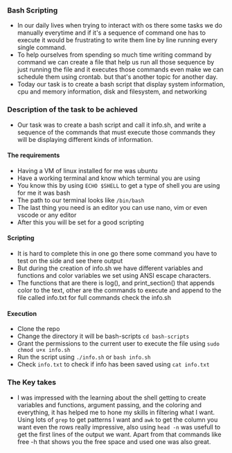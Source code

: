 ### Bash Scripting 
- In our daily lives when trying to interact with os there some tasks we do manually everytime and if it's a sequence of command one has to execute it would be frustrating to write them line by line running every single command.
- To help ourselves from spending so much time writing command by command we can create a file that help us run all those sequence by just running the file and it executes those commands even make we can schedule them using crontab. but that's another topic for another day.
- Today our task is to create a bash script that display system information, cpu and memory information, disk and filesystem, and networking

### Description of the task to be achieved
- Our task was to create a bash script and call it info.sh, and write a sequence of the commands that must execute those commands they will be displaying different kinds of information.
#### The requirements
- Having a VM of linux installed for me was ubuntu
- Have a working terminal and know which terminal you are using
- You know this by using ```ECHO $SHELL``` to get a type of shell you are using for me it was bash
- The path to our terminal looks like ```/bin/bash```
- The last thing you need is an editor you can use nano, vim or even vscode or any editor
- After this you will be set for a good scripting
#### Scripting
- It is hard to complete this in one go there some command you have to test on the side and see there output
- But during the creation of info.sh we have different variables and functions and color variables we set using ANSI escape characters.
- The functions that are there is log(), and print_section() that appends color to the text, other are the commands to execute and append to the file called info.txt for full commands check the info.sh
#### Execution
- Clone the repo 
- Change the directory it will be bash-scripts ```cd bash-scripts```
- Grant the permissions to the current user to execute the file using ```sudo chmod u+x info.sh```
- Run the script using ```./info.sh``` or ```bash info.sh```
- Check ```info.txt``` to check if info has been saved using ```cat info.txt```
### The Key takes
- I was impressed with the learning about the shell getting to create variables and functions, argument passing, and the coloring and everything, it has helped me to hone my skills in filtering what I want. Using lots of ```grep``` to get patterns I want and ```awk``` to get the column you want even the rows really impressive, also using ```head -n``` was usefull to get the first lines of the output we want. Apart from that commands like free -h that shows you the free space and used one was also great. 
